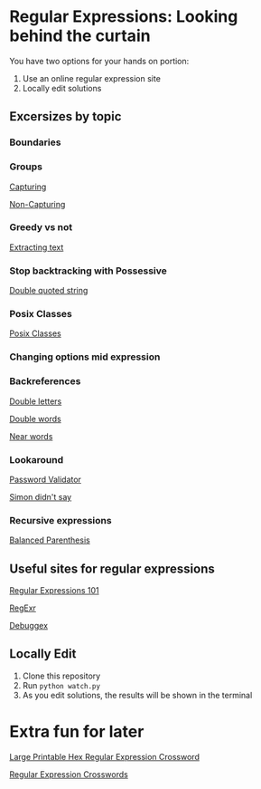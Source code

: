 # Regular Expressions: Looking behind the curtain

You have two options for your hands on portion:

1. Use an online regular expression site
1. Locally edit solutions

## Excersizes by topic

### Boundaries

### Groups

[Capturing](capture)

[Non-Capturing](non_capture)

### Greedy vs not

[Extracting text](greedy)

### Stop backtracking with Possessive

[Double quoted string](possessive)

### Posix Classes

[Posix Classes](classes)

### Changing options mid expression

### Backreferences

[Double letters](letters)

[Double words](double_words)

[Near words](near_words)

### Lookaround

[Password Validator](passwords)

[Simon didn't say](simon)

### Recursive expressions

[Balanced Parenthesis](parenthesis)

## Useful sites for regular expressions

[Regular Expressions 101](https://regex101.com/)

[RegExr](http://regexr.com/)

[Debuggex](https://www.debuggex.com/)

## Locally Edit

1. Clone this repository
1. Run `python watch.py`
1. As you edit solutions, the results will be shown in the terminal

# Extra fun for later

[Large Printable Hex Regular Expression Crossword](http://www.i-programmer.info/images/stories/News/2014/Dec/B/grid.pdf)

[Regular Expression Crosswords](https://regexcrossword.com/)

